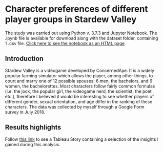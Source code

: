 # Character preferences of different player groups in Stardew Valley

The study was carried out using Python v. 3.7.3 and Jupyter Notebook. The .ipynb file is available for download along with the dataset folder, containing 1 .csv file. [Click here to see the notebook as an HTML page](https://alepoptosis.github.io/stardew_valley_survey/sv_survey.html).

## Introduction

Stardew Valley is a videogame developed by ConcernedApe. It is a widely popular farming simulator which allows the player, among other things, to court and marry one of 12 possible spouses: 6 men, the bachelors, and 6 women, the bachelorettes. Most characters follow fairly common formulas (i.e. the jock, the popular girl, the videogame nerd, the scientist, the poet etc.), therefore I believed it would be interesting to see whether players of different gender, sexual orientation, and age differ in the ranking of these characters. The data was collected by myself through a Google Form survey in July 2018.

## Results highlights

Follow [this link](https://public.tableau.com/profile/alepoptosis#!/vizhome/StardewValleySurveyResults/StardewValleyResults) to see a Tableau Story containing a selection of the insights I gained during this analysis.

